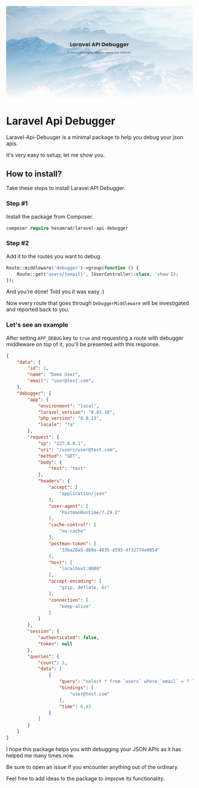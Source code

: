 ![Api Debugger Cover](https://raw.githubusercontent.com/hesamzakerirad/laravel-api-debugger/master/media/Cover.PNG "Api Debugger Cover")

# Laravel Api Debugger
Laravel-Api-Debuuger is a minimal package to help you debug your json apis. 

It's very easy to setup; let me show you.

## How to install?
Take these steps to install Laravel API Debugger.

### Step #1
Install the package from Composer.

```php
composer require hesamrad/laravel-api-debugger
```


### Step #2
Add it to the routes you want to debug.

```php
Route::middleware('debugger')->group(function () {
    Route::get('users/{email}', [UserController::class, 'show']);
});
```
And you're done! Told you it was easy :)

Now every route that goes through `DebuggerMiddleware` will be investigated and reported back to you.

### Let's see an example

After setting `APP_DEBUG` key to `true` and requesting a route with debugger middleware on top of it, you'll be presented with this response.

```json
{
    "data": {
		"id": 1,
		"name": "Demo User",
		"email": "user@test.com",
	},
    "debugger": {
        "app": {
            "environment": "local",
            "laravel_version": "8.83.18",
            "php_version": "8.0.13",
            "locale": "fa"
        },
        "request": {
			"ip": "127.0.0.1",
			"uri": "/users/user@test.com",
			"method": "GET",
			"body": {
				"test": "test"
			},
			"headers": {
				"accept": [
					"application/json"
				],
				"user-agent": [
					"PostmanRuntime/7.29.2"
				],
				"cache-control": [
					"no-cache"
				],
				"postman-token": [
					"33ba20a5-db9a-4035-a593-4f32774e0854"
				],
				"host": [
					"localhost:8000"
				],
				"accept-encoding": [
					"gzip, deflate, br"
				],
				"connection": [
					"keep-alive"
				]
			}
		},
        "session": {
            "authenticated": false,
            "token": null
        },
        "queries": {
            "count": 1,
            "data": [
                {
                    "query": "select * from `users` where `email` = ? limit 1",
                    "bindings": [
                        "user@test.com"
                    ],
                    "time": 0.83
                }
            ]
        }
    }
}
```

I hope this package helps you with debugging your JSON APIs as it has helped me many times now.

Be sure to open an issue if you encounter anything out of the ordinary.

Feel free to add ideas to the package to improve its functionality.

